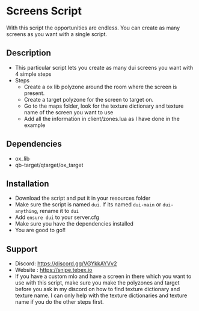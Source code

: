# Screens Script
With this script the opportunities are endless. You can create as many screens as you want with a single script.

## Description

- This particular script lets you create as many dui screens you want with 4 simple steps
- Steps
    - Create a ox lib polyzone around the room where the screen is present. 
    - Create a target polyzone for the screen to target on.
    - Go to the maps folder, look for the texture dictionary and texture name of the screen you want to use
    - Add all the information in client/zones.lua as I have done in the example

## Dependencies

- ox_lib
- qb-target/qtarget/ox_target

## Installation
- Download the script and put it in your resources folder
- Make sure the script is named `dui`. If its named `dui-main` or `dui-anything`, rename it to `dui`
- Add `ensure dui` to your server.cfg
- Make sure you have the dependencies installed
- You are good to go!!

## Support

- Discord: https://discord.gg/VGYkkAYVv2
- Website : https://snipe.tebex.io
- If you have a custom mlo and have a screen in there which you want to use with this script, make sure you make the polyzones and target before you ask in my discord on how to find texture dictionary and texture name. I can only help with the texture dictionaries and texture name if you do the other steps first.